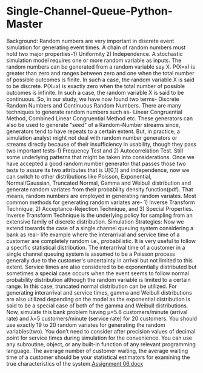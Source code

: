 # Single-Channel-Queue-Python-Master

Background: Random numbers are very important in discrete event simulation for generating event times. A chain of
random numbers must hold two major properties-1) Uniformity 2) Independence. A stochastic simulation model
requires one or more random variable as inputs. The random numbers can be generated from a random variable say X.
P(X=x) is greater than zero and ranges between zero and one when the total number of possible outcomes is finite. In
such a case, the random variable X is said to be discrete. P(X=x) is exactly zero when the total number of possible
outcomes is infinite. In such a case, the random variable X is said to be continuous. So, in our study, we have now
found two terms- Discrete Random Numbers and Continuous Random Numbers. There are many techniques to
generate random numbers such as- Linear Congruential Method, Combined Linear Congruential Method etc. These
generators can also be used to generate “seed” of a Random-Number streams since, generators tend to have repeats
to a certain extent. But, in practice, a simulation analyst might not deal with random number generators or streams
directly because of their insufficiency in usability, though they pass two important tests-1) Frequency Test and 2)
Autocorrelation Test. Still some underlying patterns that might be taken into considerations. Once we have accepted a
good random number generator that passes those two tests to assure its two attributes that is U[0,1) and
independence, now we can switch to other distributions like Poisson, Exponential, Normal/Gaussian, Truncated
Normal, Gamma and Weibull distribution and generate random variates from their probability density function(pdf).
That means, random numbers are employed in generating random variates. Most common methods for generating
random variates are- 1) Inverse Transform Technique, 2) Acceptance-Rejection Technique, and 3) Special Properties.
Inverse Transform Technique is the underlying policy for sampling from an extensive family of discrete distribution.
Simulation Strategies: Now we extend towards the case of a single channel queuing system considering a bank as real-
life example where the interarrival and service time of a customer are completely random i.e., probabilistic. It is very
useful to follow a specific statistical distribution. The interarrival time of a customer in a single channel queuing system
is assumed to be a Poisson process generally due to the customer&#39;s uncertainty in arrival but not limited to this extent.
Service times are also considered to be exponentially distributed but sometimes a special case occurs when the event
seems to follow normal probability distribution although the random variable is limited to a certain range. In this case,
truncated normal distribution can be utilized. For generating interarrival and service times, gamma and Weibull
distributions are also utilized depending on the model as the exponential distribution is said to be a special case of
both of the gamma and Weibull distributions.
Now, simulate this bank problem having µ=5.6 customers/minute (arrival rate) and λ=5 customers/minute (service
rate) for 20 customers. You should use exactly 19 to 20 random variates for generating the random variables(two). You
don’t need to consider after precision values of decimal point for service times during simulation for the convenience.
You can use any subroutine, object, or any built-in function of any relevant programming language. The average
number of customer waiting, the average waiting time of a customer should be your statistical estimators for
examining the true characteristics of the system.[Assignment 06.docx](https://github.com/shakil2510/Single-Channel-Queue-Python-Master/files/6177970/Assignment.06.docx)
